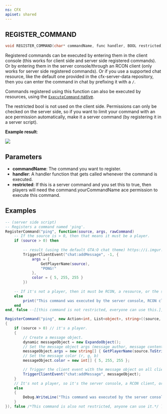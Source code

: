 ```yaml
---
ns: CFX
apiset: shared
---
```

## REGISTER_COMMAND

```c
void REGISTER_COMMAND(char* commandName, func handler, BOOL restricted);
```

Registered commands can be executed by entering them in the client console (this works for client side and server side registered commands). Or by entering them in the server console/through an RCON client (only works for server side registered commands). Or if you use a supported chat resource, like the default one provided in the cfx-server-data repository, then you can enter the command in chat by prefixing it with a `/`.

Commands registered using this function can also be executed by resources, using the [`ExecuteCommand` native](https://runtime.fivem.net/doc/natives/?_0x561C060B).

The restricted bool is not used on the client side. Permissions can only be checked on the server side, so if you want to limit your command with an ace permission automatically, make it a server command (by registering it in a server script).

**Example result**:

![](https://i.imgur.com/TaCnG09.png)


## Parameters
* **commandName**: The command you want to register.
* **handler**: A handler function that gets called whenever the command is executed.
* **restricted**: If this is a server command and you set this to true, then players will need the command.yourCommandName ace permission to execute this command.

## Examples

```lua
-- (server side script)
-- Registers a command named 'ping'.
RegisterCommand("ping", function(source, args, rawCommand)
    -- If the source is > 0, then that means it must be a player.
    if (source > 0) then
    
        -- result (using the default GTA:O chat theme) https://i.imgur.com/TaCnG09.png
        TriggerClientEvent("chat:addMessage", -1, {
            args = {
                GetPlayerName(source),
                "PONG!"
            },
            color = { 5, 255, 255 }
        })
    
    -- If it's not a player, then it must be RCON, a resource, or the server console directly.
    else
        print("This command was executed by the server console, RCON client, or a resource.")
    end
end, false --[[this command is not restricted, everyone can use this.]])
```

```cs
RegisterCommand("ping", new Action<int, List<object>, string>((source, args, rawCommand) =>
{
    if (source > 0) // it's a player.
    {
        // Create a message object.
        dynamic messageObject = new ExpandoObject();
        // Set the message object args (message author, message content)
        messageObject.args = new string[] { GetPlayerName(source.ToString()), "PONG!" };
        // Set the message color (r, g, b)
        messageObject.color = new int[] { 5, 255, 255 };

        // Trigger the client event with the message object on all clients.
        TriggerClientEvent("chat:addMessage", messageObject);
    }
    // It's not a player, so it's the server console, a RCON client, or a resource.
    else
    {
        Debug.WriteLine("This command was executed by the server console, RCON client, or a resource.");
    }
}), false /*This command is also not restricted, anyone can use it.*/ );
```
